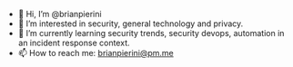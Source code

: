 - 👋 Hi, I’m @brianpierini
- 👀 I’m interested in security, general technology and privacy.
- 🌱 I’m currently learning security trends, security devops, automation in an incident response context.
- 📫 How to reach me: brianpierini@pm.me 

<!---
brianpierini/brianpierini is a ✨ special ✨ repository because its `README.md` (this file) appears on your GitHub profile.
You can click the Preview link to take a look at your changes.
--->
